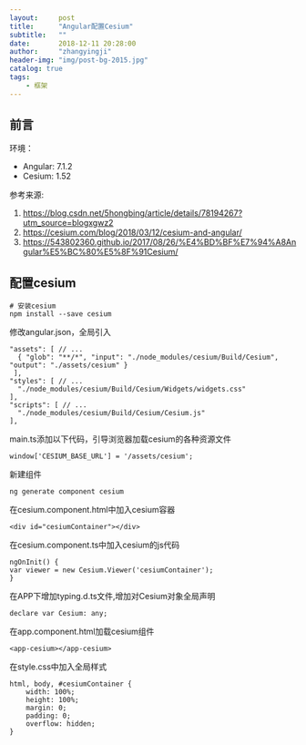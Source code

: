 ```yaml
---
layout:     post
title:      "Angular配置Cesium"
subtitle:   ""
date:       2018-12-11 20:28:00
author:     "zhangyingji"
header-img: "img/post-bg-2015.jpg"
catalog: true
tags:
    - 框架
---
```


## 前言

环境：
- Angular: 7.1.2
- Cesium: 1.52

参考来源:
1. https://blog.csdn.net/5hongbing/article/details/78194267?utm_source=blogxgwz2
2. https://cesium.com/blog/2018/03/12/cesium-and-angular/
3. https://543802360.github.io/2017/08/26/%E4%BD%BF%E7%94%A8Angular%E5%BC%80%E5%8F%91Cesium/

## 配置cesium

```
# 安装cesium
npm install --save cesium
```

修改angular.json，全局引入

```
"assets": [ // ...
  { "glob": "**/*", "input": "./node_modules/cesium/Build/Cesium", "output": "./assets/cesium" }
 ],
"styles": [ // ...
  "./node_modules/cesium/Build/Cesium/Widgets/widgets.css"
],
"scripts": [ // ...
  "./node_modules/cesium/Build/Cesium/Cesium.js"
],
```

main.ts添加以下代码，引导浏览器加载cesium的各种资源文件

```
window['CESIUM_BASE_URL'] = '/assets/cesium';
```

新建组件

```
ng generate component cesium
```

在cesium.component.html中加入cesium容器

```
<div id="cesiumContainer"></div>
```

在cesium.component.ts中加入cesium的js代码

```
ngOnInit() {
var viewer = new Cesium.Viewer('cesiumContainer');
}
```

在APP下增加typing.d.ts文件,增加对Cesium对象全局声明

```
declare var Cesium: any;
```


在app.component.html加载cesium组件

```
<app-cesium></app-cesium>
```

在style.css中加入全局样式

```
html, body, #cesiumContainer {
    width: 100%;
    height: 100%;
    margin: 0;
    padding: 0;
    overflow: hidden;
}

```